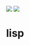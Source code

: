 ![](https://github.com/martenmh/lisp/workflows/CMakeCPP/badge.svg)
![](https://img.shields.io/badge/Made%20with-C%2B%2B-%23639AD2)

# lisp

